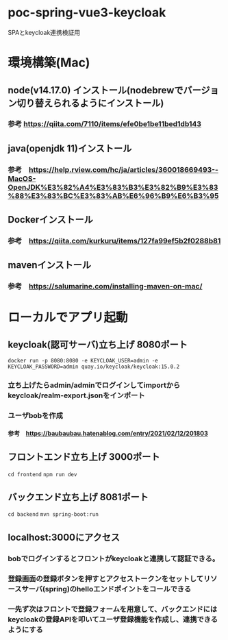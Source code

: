 # poc-spring-vue3-keycloak
SPAとkeycloak連携検証用

# 環境構築(Mac)
## node(v14.17.0) インストール(nodebrewでバージョン切り替えられるようにインストール)
### 参考 https://qiita.com/7110/items/efe0be1be11bed1db143

## java(openjdk 11)インストール
### 参考　https://help.rview.com/hc/ja/articles/360018669493--MacOS-OpenJDK%E3%82%A4%E3%83%B3%E3%82%B9%E3%83%88%E3%83%BC%E3%83%AB%E6%96%B9%E6%B3%95

## Dockerインストール
### 参考　https://qiita.com/kurkuru/items/127fa99ef5b2f0288b81

## mavenインストール
### 参考　https://salumarine.com/installing-maven-on-mac/

# ローカルでアプリ起動
## keycloak(認可サーバ)立ち上げ 8080ポート
`docker run -p 8080:8080 -e KEYCLOAK_USER=admin -e KEYCLOAK_PASSWORD=admin quay.io/keycloak/keycloak:15.0.2`
### 立ち上げたらadmin/adminでログインしてimportからkeycloak/realm-export.jsonをインポート
### ユーザbobを作成
#### 参考　https://baubaubau.hatenablog.com/entry/2021/02/12/201803

## フロントエンド立ち上げ 3000ポート
`cd frontend`
`npm run dev`

## バックエンド立ち上げ 8081ポート
`cd backend`
`mvn spring-boot:run`

## localhost:3000にアクセス
### bobでログインするとフロントがkeycloakと連携して認証できる。
### 登録画面の登録ボタンを押すとアクセストークンをセットしてリソースサーバ(spring)のhelloエンドポイントをコールできる
### 一先ず次はフロントで登録フォームを用意して、バックエンドにはkeycloakの登録APIを叩いてユーザ登録機能を作成し、連携できるようにする
